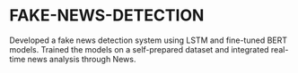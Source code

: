 # FAKE-NEWS-DETECTION
Developed a fake news detection system using LSTM and fine-tuned BERT models. Trained the models on a self-prepared dataset and integrated real-time news analysis through News.
